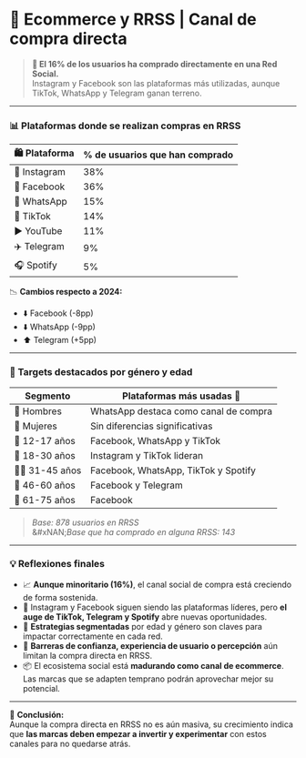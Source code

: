 # 🛒 Ecommerce y RRSS | Canal de compra directa

> **📱 El 16% de los usuarios ha comprado directamente en una Red Social.**\
> Instagram y Facebook son las plataformas más utilizadas, aunque TikTok, WhatsApp y Telegram ganan terreno.

***

### 📊 Plataformas donde se realizan compras en RRSS

| 🛍️ Plataforma | % de usuarios que han comprado |
| -------------- | ------------------------------ |
| 📸 Instagram   | 38%                            |
| 👥 Facebook    | 36%                            |
| 💬 WhatsApp    | 15%                            |
| 🎵 TikTok      | 14%                            |
| ▶️ YouTube     | 11%                            |
| ✈️ Telegram    | 9%                             |
| 🎧 Spotify     | 5%                             |

📉 **Cambios respecto a 2024:**

* ⬇️ Facebook (-8pp)
* ⬇️ WhatsApp (-9pp)
* ⬆️ Telegram (+5pp)

***

### 👥 Targets destacados por género y edad

| Segmento         | Plataformas más usadas 📲             |
| ---------------- | ------------------------------------- |
| 👨 Hombres       | WhatsApp destaca como canal de compra |
| 👩 Mujeres       | Sin diferencias significativas        |
| 🧒 12-17 años    | Facebook, WhatsApp y TikTok           |
| 🧑 18-30 años    | Instagram y TikTok lideran            |
| 👨‍💼 31-45 años | Facebook, WhatsApp, TikTok y Spotify  |
| 👴 46-60 años    | Facebook y Telegram                   |
| 👵 61-75 años    | Facebook                              |

> _Base: 878 usuarios en RRSS_\
> &#xNAN;_&#x42;ase que ha comprado en alguna RRSS: 143_

***

### 💡 Reflexiones finales

* 📈 **Aunque minoritario (16%)**, el canal social de compra está creciendo de forma sostenida.
* 🎯 Instagram y Facebook siguen siendo las plataformas líderes, pero **el auge de TikTok, Telegram y Spotify** abre nuevas oportunidades.
* 👀 **Estrategias segmentadas** por edad y género son claves para impactar correctamente en cada red.
* 🚧 **Barreras de confianza, experiencia de usuario o percepción** aún limitan la compra directa en RRSS.
* 📦 El ecosistema social está **madurando como canal de ecommerce**. Las marcas que se adapten temprano podrán aprovechar mejor su potencial.

***

🔮 **Conclusión:**\
Aunque la compra directa en RRSS no es aún masiva, su crecimiento indica que **las marcas deben empezar a invertir y experimentar** con estos canales para no quedarse atrás.

